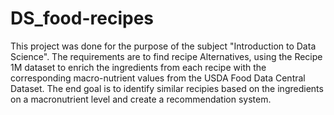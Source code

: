 # DS_food-recipes
This project was done for the purpose of the subject "Introduction to Data Science".
The requirements are to find recipe Alternatives, using the Recipe 1M dataset to enrich the ingredients from each recipe with the corresponding macro-nutrient values from the USDA Food Data Central Dataset. The end goal is to identify similar recipies based on the ingredients on a macronutrient level and create a recommendation system. 

